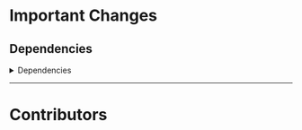 # Important Changes

## Dependencies

<details>
<summary>Dependencies</summary>

- Bumped **[standard-shared-config](https://www.npmjs.com/package/standard-shared-config/v/2.2.1)** from `2.2.0` to `2.2.1`

</details>

---

# Contributors

